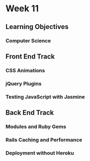 # Week 11

## Learning Objectives

### Computer Science

## Front End Track

### CSS Animations

### jQuery Plugins

### Testing JavaScript with Jasmine

## Back End Track

### Modules and Ruby Gems

### Rails Caching and Performance

### Deployment without Heroku